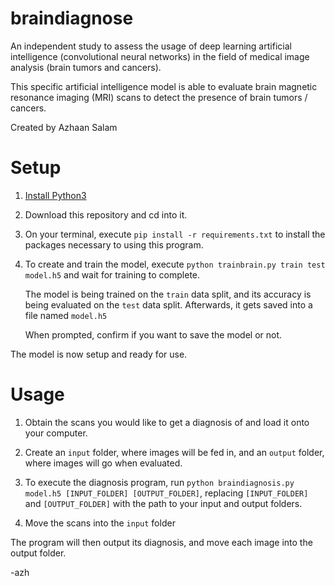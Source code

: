 # braindiagnose
An independent study to assess the usage of deep learning artificial intelligence (convolutional neural networks) in the field of medical image analysis (brain tumors and cancers). 

This specific artificial intelligence model is able to evaluate brain magnetic resonance imaging (MRI) scans to detect the presence of brain tumors / cancers.

Created by Azhaan Salam
# Setup
1. [Install Python3](https://realpython.com/installing-python/)

2. Download this repository and cd into it.

3. On your terminal, execute `pip install -r requirements.txt` to install the packages necessary to using this program.

4. To create and train the model, execute `python trainbrain.py train test model.h5` and wait for training to complete.
    
    The model is being trained on the `train` data split, and its accuracy is being evaluated on the `test` data split. Afterwards, it gets saved into a file named `model.h5`
    
    When prompted, confirm if you want to save the model or not.

The model is now setup and ready for use.
# Usage

1. Obtain the scans you would like to get a diagnosis of and load it onto your computer.

2. Create an `input` folder, where images will be fed in, and an `output` folder, where images will go when evaluated.

3. To execute the diagnosis program, run `python braindiagnosis.py model.h5 [INPUT_FOLDER] [OUTPUT_FOLDER]`, replacing `[INPUT_FOLDER]` and `[OUTPUT_FOLDER]` with the path to your input and output folders.

4. Move the scans into the `input` folder

The program will then output its diagnosis, and move each image into the output folder.



-azh
